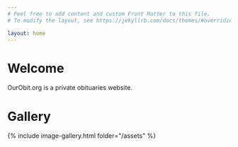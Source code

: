 ```yaml
---
# Feel free to add content and custom Front Matter to this file.
# To modify the layout, see https://jekyllrb.com/docs/themes/#overriding-theme-defaults

layout: home
---
```


# Welcome

OurObit.org is a private obituaries website.

# Gallery

{% include image-gallery.html folder="/assets" %}
